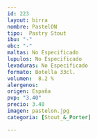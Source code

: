 ```yaml
---
id: 223
layout: birra
nombre: PastelON
tipo:  Pastry Stout
ibu: "-"
ebc: "-"
maltas: No Especificado
lupulos: No Especificado
levaduras: No Especificado
formato: Botella 33cl.
volumen:  8.2 %
alergenos: 
origen: España
pvp: "3.40"
precio: 3.40
imagen: pastelon.jpg
categoria: [Stout_&_Porter]

---
```

